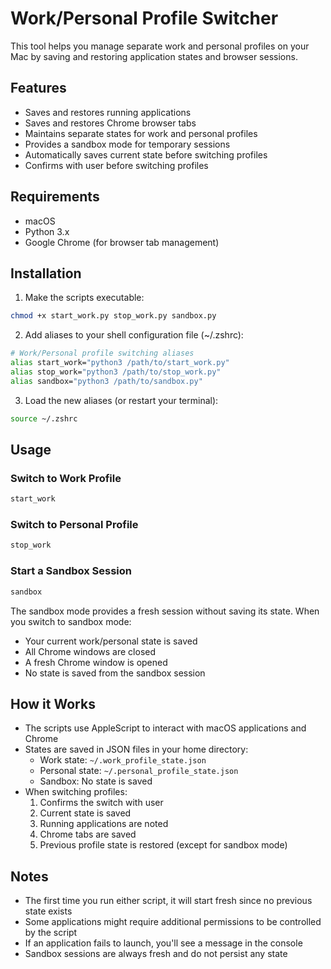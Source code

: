 <!-- @format -->

# Work/Personal Profile Switcher

This tool helps you manage separate work and personal profiles on your Mac by saving and restoring application states and browser sessions.

## Features

-   Saves and restores running applications
-   Saves and restores Chrome browser tabs
-   Maintains separate states for work and personal profiles
-   Provides a sandbox mode for temporary sessions
-   Automatically saves current state before switching profiles
-   Confirms with user before switching profiles

## Requirements

-   macOS
-   Python 3.x
-   Google Chrome (for browser tab management)

## Installation

1. Make the scripts executable:

```bash
chmod +x start_work.py stop_work.py sandbox.py
```

2. Add aliases to your shell configuration file (~/.zshrc):

```bash
# Work/Personal profile switching aliases
alias start_work="python3 /path/to/start_work.py"
alias stop_work="python3 /path/to/stop_work.py"
alias sandbox="python3 /path/to/sandbox.py"
```

3. Load the new aliases (or restart your terminal):

```bash
source ~/.zshrc
```

## Usage

### Switch to Work Profile

```bash
start_work
```

### Switch to Personal Profile

```bash
stop_work
```

### Start a Sandbox Session

```bash
sandbox
```

The sandbox mode provides a fresh session without saving its state. When you switch to sandbox mode:

-   Your current work/personal state is saved
-   All Chrome windows are closed
-   A fresh Chrome window is opened
-   No state is saved from the sandbox session

## How it Works

-   The scripts use AppleScript to interact with macOS applications and Chrome
-   States are saved in JSON files in your home directory:
    -   Work state: `~/.work_profile_state.json`
    -   Personal state: `~/.personal_profile_state.json`
    -   Sandbox: No state is saved
-   When switching profiles:
    1. Confirms the switch with user
    2. Current state is saved
    3. Running applications are noted
    4. Chrome tabs are saved
    5. Previous profile state is restored (except for sandbox mode)

## Notes

-   The first time you run either script, it will start fresh since no previous state exists
-   Some applications might require additional permissions to be controlled by the script
-   If an application fails to launch, you'll see a message in the console
-   Sandbox sessions are always fresh and do not persist any state
